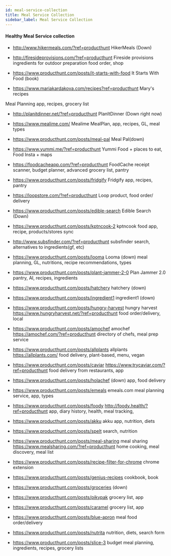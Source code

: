 ```yaml
---
id: meal-service-collection
title: Meal Service Collection
sidebar_label: Meal Service Collection
---
```


#### Healthy Meal Service collection

- http://www.hikermeals.com/?ref=producthunt HikerMeals
(Down)

- http://firesideprovisions.com/?ref=producthunt Fireside provisions
ingredients for outdoor preparation
food order, shop

- https://www.producthunt.com/posts/it-starts-with-food It Starts With Food (book)


- https://www.mariakardakova.com/recipes?ref=producthunt Mary's recipes

Meal Planning
app, recipes, grocery list

- http://planitdinner.net/?ref=producthunt PlanItDinner (Down right now)


- https://www.mealime.com/ Mealime
MealPlan, app, recipes, GL, meal types

- https://www.producthunt.com/posts/meal-pal Meal Pal(down)

- https://www.yummi.me/?ref=producthunt Yummi
Food + places to eat, Food Insta + maps

- https://foodcacheapp.com/?ref=producthunt FoodCache
receipt scanner, budget planner, advanced grocery list, pantry
- https://www.producthunt.com/posts/fridgify Fridgify
app, recipes, pantry

- https://loopstore.com/?ref=producthunt Loop
product, food order/ delivery
- https://www.producthunt.com/posts/edible-search Edible Search (Down)

- https://www.producthunt.com/posts/kptncook-2 kptncook
food app, recipe, products/stores sync
- http://www.subsfinder.com/?ref=producthunt subsfinder
search, alternatives to ingredients(gf, etc)

- https://www.producthunt.com/posts/looma Looma (down)
meal planning, GL, nutritions, recipe recommendations, types
- https://www.producthunt.com/posts/plant-jammer-2-0 Plan Jammer 2.0
pantry, AI, recipes, ingredients

- https://www.producthunt.com/posts/hatchery hatchery (down)

- https://www.producthunt.com/posts/ingredient1 ingredient1 (down)
- https://www.producthunt.com/posts/hungry-harvest hungry harvest https://www.hungryharvest.net/?ref=producthunt
food order/delivery, local
- https://www.producthunt.com/posts/amochef amochef https://amochef.com/?ref=producthunt
directory of chefs, meal prep service

- https://www.producthunt.com/posts/allplants allplants https://allplants.com/
food delivery, plant-based, menu, vegan

- https://www.producthunt.com/posts/caviar https://www.trycaviar.com/?ref=producthunt
food delivery from restaurants, app
- https://www.producthunt.com/posts/holachef (down)
app, food delivery
- https://www.producthunt.com/posts/emeals emeals.com
meal planning service, app, types
- https://www.producthunt.com/posts/foody http://foody.health/?ref=producthunt
app, diary history, health, meal tracking,
- https://www.producthunt.com/posts/akku akku
app, nutrition, diets
- https://www.producthunt.com/posts/spelt
search, nutrition
- https://www.producthunt.com/posts/meal-sharing meal sharing https://www.mealsharing.com/?ref=producthunt
home cooking, meal discovery, meal list

- https://www.producthunt.com/posts/recipe-filter-for-chrome chrome extension

- https://www.producthunt.com/posts/genius-recipes
cookbook, book

- https://www.producthunt.com/posts/groceries
(down)

- https://www.producthunt.com/posts/pikypak
grocery list, app
- https://www.producthunt.com/posts/caramel
grocery list, app
- https://www.producthunt.com/posts/blue-apron
meal food order/delivery
- https://www.producthunt.com/posts/nutrita
nutrition, diets, search form
- https://www.producthunt.com/posts/slice-3
budget meal planning, ingredients, recipes, grocery lists  
